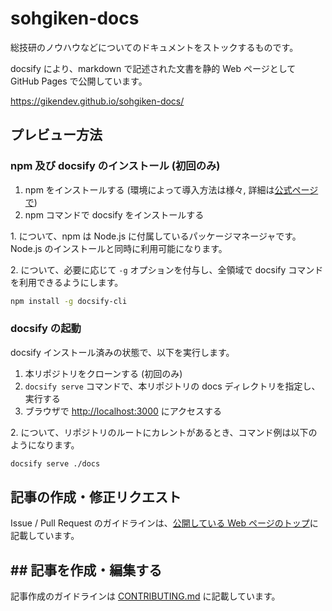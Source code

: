 # sohgiken-docs

総技研のノウハウなどについてのドキュメントをストックするものです。

docsify により、markdown で記述された文書を静的 Web ページとして GitHub Pages で公開しています。

<https://gikendev.github.io/sohgiken-docs/>

## プレビュー方法

### npm 及び docsify のインストール (初回のみ)

1. npm をインストールする (環境によって導入方法は様々, 詳細は[公式ページで](https://nodejs.org/ja/download))
2. npm コマンドで docsify をインストールする

1\. について、npm は Node.js に付属しているパッケージマネージャです。
Node.js のインストールと同時に利用可能になります。

2\. について、必要に応じて `-g` オプションを付与し、全領域で docsify コマンドを利用できるようにします。

```sh
npm install -g docsify-cli
```

### docsify の起動

docsify インストール済みの状態で、以下を実行します。

1. 本リポジトリをクローンする (初回のみ)
2. `docsify serve` コマンドで、本リポジトリの docs ディレクトリを指定し、実行する
3. ブラウザで <http://localhost:3000> にアクセスする

2\. について、リポジトリのルートにカレントがあるとき、コマンド例は以下のようになります。

```sh
docsify serve ./docs
```

## 記事の作成・修正リクエスト

Issue / Pull Request のガイドラインは、[公開している Web ページのトップ](https://gikendev.github.io/sohgiken-docs/)に記載しています。

## ## 記事を作成・編集する

記事作成のガイドラインは [CONTRIBUTING.md](./CONTRIBUTING.md) に記載しています。
